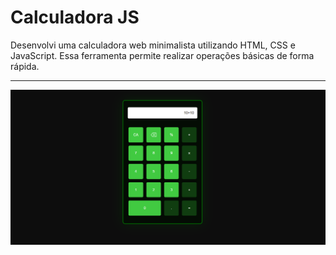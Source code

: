 # Calculadora JS
 Desenvolvi uma calculadora web minimalista utilizando HTML, CSS e JavaScript. Essa ferramenta permite realizar operações básicas de forma rápida.
 <hr>
 
 ![Calculadora](assets/Calculadora.png)
